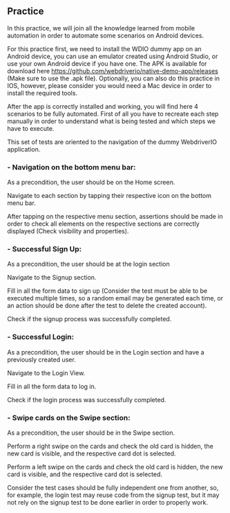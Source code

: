 ## Practice
In this practice, we will join all the knowledge learned from mobile automation in order to automate some scenarios on Android devices.

For this practice first, we need to install the WDIO dummy app on an Android device, you can use an emulator created using Android Studio, or use your own Android device if you have one. The APK is available for download here https://github.com/webdriverio/native-demo-app/releases (Make sure to use the .apk file). Optionally, you can also do this practice in IOS, however, please consider you would need a Mac device in order to install the required tools.

After the app is correctly installed and working, you will find here 4 scenarios to be fully automated. First of all you have to recreate each step manually in order to understand what is being tested and which steps we have to execute.

This set of tests are oriented to the navigation of the dummy WebdriverIO application.

### - Navigation on the bottom menu bar:

As a precondition, the user should be on the Home screen.

Navigate to each section by tapping their respective icon on the bottom menu bar.

After tapping on the respective menu section, assertions should be made in order to check all elements on the respective sections are correctly displayed (Check visibility and properties).

### - Successful Sign Up:

As a precondition, the user should be at the login section

Navigate to the Signup section.

Fill in all the form data to sign up (Consider the test must be able to be executed multiple times, so a random email may be generated each time, or an action should be done after the test to delete the created account).

Check if the signup process was successfully completed.

### - Successful Login:

As a precondition, the user should be in the Login section and have a previously created user.

Navigate to the Login View.

Fill in all the form data to log in.

Check if the login process was successfully completed.

### - Swipe cards on the Swipe section:

As a precondition, the user should be in the Swipe section.

Perform a right swipe on the cards and check the old card is hidden, the new card is visible, and the respective card dot is selected.

Perform a left swipe on the cards and check the old card is hidden, the new card is visible, and the respective card dot is selected.

Consider the test cases should be fully independent one from another, so, for example, the login test may reuse code from the signup test, but it may not rely on the signup test to be done earlier in order to properly work.
